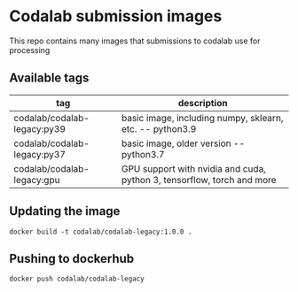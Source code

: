 # Codalab submission images

This repo contains many images that submissions to codalab use for processing

## Available tags

| tag   | description                                                     |
|-------|-----------------------------------------------------------------|
| codalab/codalab-legacy:py39  | basic image, including numpy, sklearn, etc. -- python3.9            |
| codalab/codalab-legacy:py37  | basic image, older version -- python3.7            |
| codalab/codalab-legacy:gpu   | GPU support with nvidia and cuda, python 3, tensorflow, torch and more   |


## Updating the image

```docker build -t codalab/codalab-legacy:1.0.0 .```

## Pushing to dockerhub

```docker push codalab/codalab-legacy```
